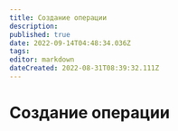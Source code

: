 ```yaml
---
title: Создание операции
description: 
published: true
date: 2022-09-14T04:48:34.036Z
tags: 
editor: markdown
dateCreated: 2022-08-31T08:39:32.111Z
---
```


# Создание операции

